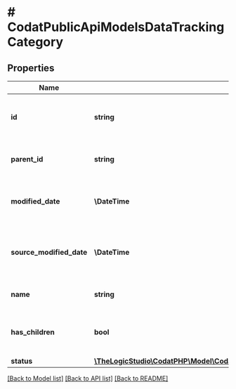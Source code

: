 # # CodatPublicApiModelsDataTrackingCategory

## Properties

Name | Type | Description | Notes
------------ | ------------- | ------------- | -------------
**id** | **string** | The identifier for the item, unique per tracking category | [optional]
**parent_id** | **string** | The identifier for this item&#39;s immediate parent | [optional]
**modified_date** | **\DateTime** | The date the record was last updated in the system cache | [optional]
**source_modified_date** | **\DateTime** | The date the record was last changed in the originating system | [optional]
**name** | **string** | The name of the tracking category | [optional]
**has_children** | **bool** | Boolean value indicating whether this category has SubCategories | [optional]
**status** | [**\TheLogicStudio\CodatPHP\Model\CodatDataContractsDatasetsTrackingCategoryStatus**](CodatDataContractsDatasetsTrackingCategoryStatus.md) |  | [optional]

[[Back to Model list]](../../README.md#models) [[Back to API list]](../../README.md#endpoints) [[Back to README]](../../README.md)
